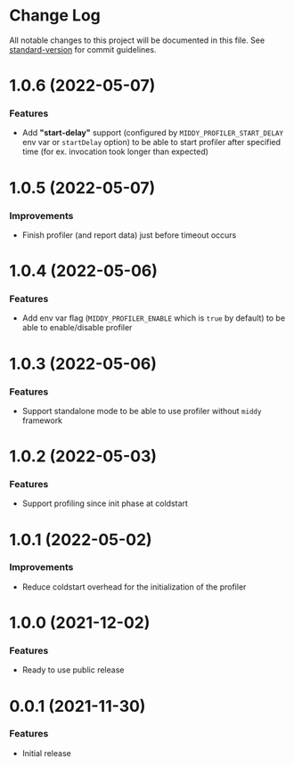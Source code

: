 # Change Log

All notable changes to this project will be documented in this file. 
See [standard-version](https://github.com/conventional-changelog/standard-version) for commit guidelines.

<a name="1.0.6"></a>
# 1.0.6 (2022-05-07)

### Features

* Add **"start-delay"** support (configured by `MIDDY_PROFILER_START_DELAY` env var or `startDelay` option) to be able to start profiler after specified time (for ex. invocation took longer than expected)

<a name="1.0.5"></a>
# 1.0.5 (2022-05-07)

### Improvements

* Finish profiler (and report data) just before timeout occurs

<a name="1.0.4"></a>
# 1.0.4 (2022-05-06)

### Features

* Add env var flag (`MIDDY_PROFILER_ENABLE` which is `true` by default) to be able to enable/disable profiler

<a name="1.0.3"></a>
# 1.0.3 (2022-05-06)

### Features

* Support standalone mode to be able to use profiler without `middy` framework

<a name="1.0.2"></a>
# 1.0.2 (2022-05-03)

### Features

* Support profiling since init phase at coldstart

<a name="1.0.1"></a>
# 1.0.1 (2022-05-02)

### Improvements

* Reduce coldstart overhead for the initialization of the profiler

<a name="1.0.0"></a>
# 1.0.0 (2021-12-02)

### Features

* Ready to use public release 

<a name="0.0.1"></a>
# 0.0.1 (2021-11-30)

### Features

* Initial release
